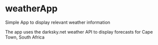 # weatherApp
Simple App to display relevant weather information

The app uses the darksky.net weather API to display forecasts for Cape Town, South Africa
